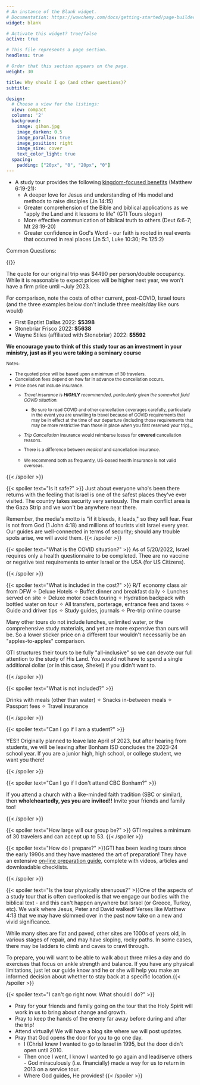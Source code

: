 ```yaml
---
# An instance of the Blank widget.
# Documentation: https://wowchemy.com/docs/getting-started/page-builder/
widget: blank

# Activate this widget? true/false
active: true

# This file represents a page section.
headless: true

# Order that this section appears on the page.
weight: 30

title: Why should I go (and other questions)?
subtitle:

design:
  # Choose a view for the listings:
  view: compact
  columns: '2'
  background:
    image: gihon.jpg
    image_darken: 0.5
    image_parallax: true
    image_position: right
    image_size: cover
    text_color_light: true
  spacing:
    padding: ["20px", "0", "20px", "0"]
---
```




* A study tour provides the following <u>kingdom-focused benefits</u> (Matthew 6:19-21):
  * A deeper love for Jesus and understanding of His model and methods to raise disciples (Jn 14:15)
  * Greater comprehension of the Bible and biblical applications as we "apply the Land and it lessons to life" (GTI Tours slogan)
  * More effective communication of biblical truth to others (Deut 6:6-7; Mt 28:19-20)
  * Greater confidence in God's Word - our faith is rooted in real events that occurred in real places (Jn 5:1, Luke 10:30; Ps 125:2)


    
Common Questions:

{{<spoiler text="**Tell me more about the cost.**">}}

The quote for our original trip was $4490 per person/double occupancy.  While it is reasonable to expect prices will be higher next year, we won't have a firm price until ~July 2023.


For comparison, note the costs of other current, post-COVID, Israel tours (and the three examples below don't include three meals/day like ours would)

* First Baptist Dallas 2022: **$5398**
* Stonebriar Frisco 2022: **$5638**
* Wayne Stiles (affiliated with Stonebriar) 2022: **$5592**

**We encourage you to think of this study tour as an investment in your ministry, just as if you were taking a seminary course**


<small>Notes:

* The quoted price will be based upon a minimum of 30 travelers.
* Cancellation fees depend on how far in advance the cancellation occurs. 
* Price does not include insurance. 
     * _Travel insurance is **HIGHLY** recommended, particularly given the somewhat fluid COVID situation._ 
         * Be sure to read COVID and other cancellation coverages carefully, particularly in the event you are unwilling to travel because of COVID requirements that may be in effect at the time of our departure (including those requirements that may be more restrictive than those in place when you first reserved your trip)._
    * _Trip Cancellation_ Insurance would reimburse losses for **covered** cancellation reasons. 
    * There is a difference between _medical_ and cancellation insurance. 
    * We recommend both as frequently, US-based health insurance is not valid overseas.


      </small>

{{< /spoiler >}}


{{< spoiler text="Is it safe?" >}} Just about everyone who's been there returns with the feeling that Israel is one of the safest places they've ever visited.  The country takes security very seriously.  The main conflict area is the Gaza Strip and we won't be anywhere near there. 

Remember, the media's motto is "if it bleeds, it leads," so they sell fear.  Fear is not from God (1 John 4:18) and millions of tourists visit Israel every year. Our guides are well-connected in terms of security; should any trouble spots arise, we will avoid them. 
{{< /spoiler >}}

{{< spoiler text="What is the COVID situation?" >}} 
As of 5/20/2022, Israel requires only a health questionnaire to be completed.  Thee are no vaccine or negative test requirements to enter Israel or the USA (for US Citizens).

{{< /spoiler >}}


{{< spoiler text="What is included in the cost?" >}}
R/T economy class air from DFW ✧ Deluxe Hotels ✧ Buffet dinner and breakfast daily ✧ Lunches served on site ✧ Deluxe motor coach touring ✧ Hydration backpack with bottled water on tour ✧ All transfers, porterage, entrance fees and taxes ✧ Guide and driver tips ✧ Study guides, journals ✧ Pre-trip online course

Many other tours do not include lunches, unlimited water, or the comprehensive study materials, and yet are more expensive than ours will be.  So a lower sticker price on a different tour wouldn't necessarily be an "apples-to-apples" comparison. 

GTI structures their tours to be fully "all-inclusive" so we can devote our full attention to the study of His Land.  You would not have to spend a single additional dollar (or in this case, Shekel) if you didn't want to.

{{< /spoiler >}}

{{< spoiler text="What is not included?" >}}

Drinks with meals (other than water) ✧ Snacks in-between meals ✧ Passport fees ✧ Travel insurance 



{{< /spoiler >}}

{{< spoiler text="Can I go if I am a student?" >}}

YES!! Originally planned to leave late April of 2023, but after hearing from students, we will be leaving after Bonham ISD concludes the 2023-24 school year.  If you are a junior high, high school, or college student, we want you there!



{{< /spoiler >}}

{{< spoiler text="Can I go if I don't attend CBC Bonham?" >}}

If you attend a church with a like-minded faith tradition (SBC or similar), then **wholeheartedly, yes you are invited!!** Invite your friends and family too!



{{< /spoiler >}}

{{< spoiler text="How large will our group be?" >}}
GTI requires a minimum of 30 travelers and can accept up to 53.
{{< /spoiler >}}



{{< spoiler text="How do I prepare?" >}}GTI has been leading tours since the early 1990s and they have mastered the art of preparation! They have an extensive [on-line preparation guide](https://gtitours.org/study-tour-preparation-guide), complete with videos, articles and downloadable checklists.



{{< /spoiler >}}

{{< spoiler text="Is the tour physically strenuous?" >}}One of the aspects of a study tour that is often overlooked is that we engage our bodies with the biblical text - and this can't happen anywhere but Israel (or Greece, Turkey, etc).  We walk where Jesus, Peter and David walked! Verses like Matthew 4:13 that we may have skimmed over in the past now take on a new and vivid significance.

While many sites are flat and paved, other sites are 1000s of years old, in various stages of repair, and may have sloping, rocky paths. In some cases, there may be ladders to climb and caves to crawl through. 

To prepare, you will want to be able to walk about three miles a day and do exercises that focus on ankle strength and balance. If you have any physical limitations, just let our guide know and he or she will help you make an informed decision about whether to stay back at a specific location.{{< /spoiler >}}

{{< spoiler text="I can't go right now.  What should I do?" >}}


* Pray for your friends and family going on the tour that the Holy Spirit will work in us to bring about change and growth.  
* Pray to keep the hands of the enemy far away before during and after the trip! 
* Attend virtually! We will have a blog site where we will post updates.  
* Pray that God opens the door for you to go one day.  
  * I (Chris) knew I wanted to go to Israel in 1995, but the door didn't open until 2010.
  * Then once I went, I know I wanted to go again and lead/serve others - God miraculously (i.e. financially) made a way for us to return in 2013 on a service tour.
  * Where God guides, He provides! {{< /spoiler >}}


  
<script type="text/javascript">
  window.ESV_CROSSREF_OPTIONS = {
    body_background_color: 'D7E5F0',
    header_font_size: 10,
    body_font_size: 14,
    footer_font_size: 8,
    header_font_family: 'Arial',
    body_font_family: 'Times'
  };
</script>
<script src="https://static.esvmedia.org/crossref/crossref.min.js" type="text/javascript"></script> 